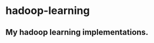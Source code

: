 hadoop-learning
===============

My hadoop learning implementations.
-----------------------------------
